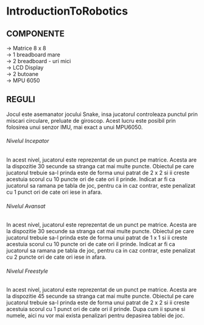 # IntroductionToRobotics

## COMPONENTE

→ Matrice 8 x 8 </br>
→ 1 breadboard mare </br>
→ 2 breadboard - uri mici </br>
→ LCD Display </br>
→ 2 butoane </br>
→ MPU 6050 </br>

## REGULI

Jocul este asemanator jocului Snake, insa jucatorul controleaza punctul prin miscari circulare, preluate de giroscop. Acest lucru este posibil prin folosirea unui senzor IMU, mai exact a unui MPU6050.

###### Nivelul Incepator

In acest nivel, jucatorul este reprezentat de un punct pe matrice. Acesta are la dispozitie 30 secunde sa stranga cat mai multe puncte. Obiectul pe care jucatorul trebuie sa-l prinda este de forma unui patrat de 2 x 2 si ii creste acestuia scorul cu 10 puncte ori de cate ori il prinde. Indicat ar fi ca jucatorul sa ramana pe tabla de joc, pentru ca in caz contrar, este penalizat cu 1 punct ori de cate ori iese in afara.

###### Nivelul Avansat

In acest nivel, jucatorul este reprezentat de un punct pe matrice. Acesta are la dispozitie 30 secunde sa stranga cat mai multe puncte. Obiectul pe care jucatorul trebuie sa-l prinda este de forma unui patrat de 1 x 1 si ii creste acestuia scorul cu 10 puncte ori de cate ori il prinde. Indicat ar fi ca jucatorul sa ramana pe tabla de joc, pentru ca in caz contrar, este penalizat cu 2 puncte ori de cate ori iese in afara.

###### Nivelul Freestyle

In acest nivel, jucatorul este reprezentat de un punct pe matrice. Acesta are la dispozitie 45 secunde sa stranga cat mai multe puncte. Obiectul pe care jucatorul trebuie sa-l prinda este de forma unui patrat de 2 x 2 si ii creste acestuia scorul cu 1 punct ori de cate ori il prinde. Dupa cum ii spune si numele, aici nu vor mai exista penalizari pentru depasirea tablei de joc.
